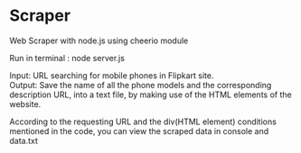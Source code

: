 # Scraper
Web Scraper with node.js using cheerio module

Run in terminal : node server.js

Input: URL searching for mobile phones in Flipkart site. <br>
Output: Save the name of all the phone models and the corresponding description URL, into a text file, by making use of the HTML elements of the website.

According to the requesting URL and the div(HTML element) conditions mentioned in the code, you can view the scraped data in console and data.txt
